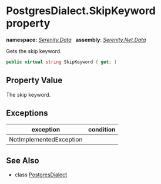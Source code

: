 # PostgresDialect.SkipKeyword property
**namespace:** *[Serenity.Data](../../README.md#serenity.data-namespace)*   **assembly**: *[Serenity.Net.Data](../../README.md)*

Gets the skip keyword.

```csharp
public virtual string SkipKeyword { get; }
```

## Property Value

The skip keyword.

## Exceptions

| exception | condition |
| --- | --- |
| NotImplementedException |  |

## See Also

* class [PostgresDialect](../PostgresDialect.md)